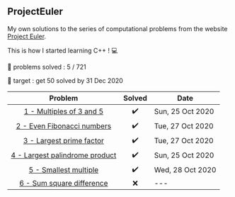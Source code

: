 ## ProjectEuler
My own solutions to the series of computational problems from the website [Project Euler](https://projecteuler.net/).

This is how I started learning C++ ! :computer:

:pushpin: problems solved : 5 / 721

:dart: target : get 50 solved by 31 Dec 2020

Problem | Solved | Date
:---:|:---:|---
[ 1 - Multiples of 3 and 5](Problem_1/main.cpp) | :heavy_check_mark: | Sun, 25 Oct 2020
[ 2	 - Even Fibonacci numbers](Problem_2/main.cpp) | :heavy_check_mark: | Tue, 27 Oct 2020
[ 3	 - Largest prime factor](Problem_3/main.cpp) | :heavy_check_mark: | Tue, 27 Oct 2020
[	4	 - Largest palindrome product](Problem_4/main.cpp) | :heavy_check_mark: | Sun, 25 Oct 2020
[	5	 - Smallest multiple](Problem_5/main.cpp) | :heavy_check_mark: | Wed, 28 Oct 2020
[	6	 - Sum square difference](Problem_6/main.cpp) 	| :x: |	---
